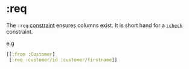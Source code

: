 # :req

The `:req` [constraint](constraints.md) ensures columns exist. It is short hand for a [`:check`](check.md) constraint.

e.g 

```clojure 
[[:from :Customer]
 [:req :customer/id :customer/firstname]]
```